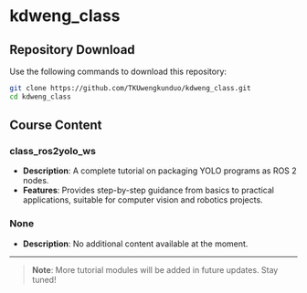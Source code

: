# kdweng_class

## Repository Download
Use the following commands to download this repository:

```bash
git clone https://github.com/TKUwengkunduo/kdweng_class.git
cd kdweng_class
```

## Course Content

### class_ros2yolo_ws
- **Description**: A complete tutorial on packaging YOLO programs as ROS 2 nodes.
- **Features**: Provides step-by-step guidance from basics to practical applications, suitable for computer vision and robotics projects.

### None
- **Description**: No additional content available at the moment.

---

> **Note**: More tutorial modules will be added in future updates. Stay tuned!
